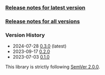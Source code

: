 ### [Release notes for latest version](latest.md)

### [Release notes for all versions](full.md)

### Version History

* 2024-07-28 [0.3.0](0.3.0.md) (latest)
* 2023-09-17 [0.2.0](0.2.0.md)
* 2023-07-03 [0.1.0](0.1.0.md)


This library is strictly following [SemVer 2.0.0](https://semver.org/spec/v2.0.0.html).